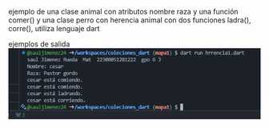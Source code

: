 ejemplo de una clase animal con atributos nombre raza
 y una función comer() y una clase perro con herencia animal con dos funciones ladra(), corre(), utiliza lenguaje dart

 ejemplos de salida
 ![alt text](image-3.png)